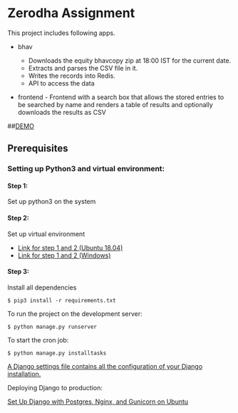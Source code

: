# Zerodha Assignment
This project includes following apps.
* bhav 
    - Downloads the equity bhavcopy zip at 18:00 IST for the current date.
    - Extracts and parses the CSV file in it.
    - Writes the records into Redis.
    - API to access the data

* frontend - Frontend with a search box that allows the stored entries to be searched by name and renders a table of results and optionally downloads the results as CSV

##[DEMO](http://13.232.203.109/)


## Prerequisites

### Setting up Python3 and virtual environment:

#### Step 1:
Set up python3 on the system

#### Step 2:
Set up virtual environment
* [Link for step 1 and 2 (Ubuntu 18.04)](https://linoxide.com/linux-how-to/setup-python-virtual-environment-ubuntu/)
* [Link for step 1 and 2 (Windows)](https://programwithus.com/learn-to-code/Pip-and-virtualenv-on-Windows/)

#### Step 3:
Install all dependencies  
```
$ pip3 install -r requirements.txt
```

To run the project on the development server:
```
$ python manage.py runserver
```
To start the cron job:
```
$ python manage.py installtasks
```

[A Django settings file contains all the configuration of your Django installation.](https://docs.djangoproject.com/en/3.0/topics/settings/)

Deploying Django to production:

[Set Up Django with Postgres, Nginx, and Gunicorn on Ubuntu](https://www.digitalocean.com/community/tutorials/how-to-set-up-django-with-postgres-nginx-and-gunicorn-on-ubuntu-16-04)
